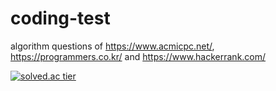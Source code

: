 # coding-test

algorithm questions of https://www.acmicpc.net/, https://programmers.co.kr/ and https://www.hackerrank.com/

[![solved.ac tier](http://mazassumnida.wtf/api/v2/generate_badge?boj=hn06038)](https://solved.ac/hn06038)
